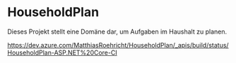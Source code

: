# HouseholdPlan
Dieses Projekt stellt eine Domäne dar, um Aufgaben im Haushalt zu planen.

https://dev.azure.com/MatthiasRoehricht/HouseholdPlan/_apis/build/status/HouseholdPlan-ASP.NET%20Core-CI
